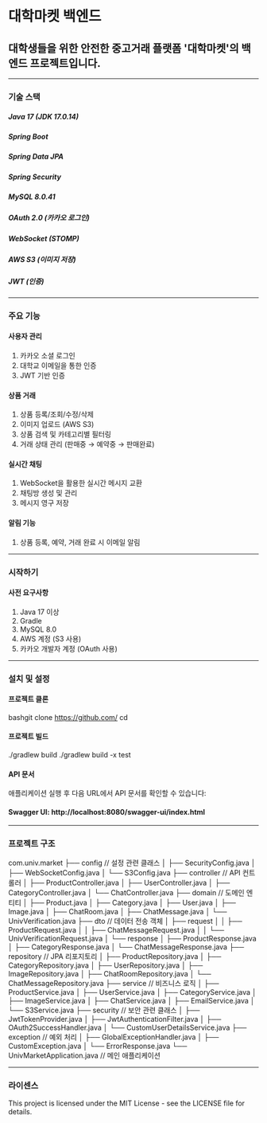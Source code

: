 # 대학마켓 백엔드

## 대학생들을 위한 안전한 중고거래 플랫폼 '대학마켓'의 백엔드 프로젝트입니다.

---

### 기술 스택

##### Java 17 (JDK 17.0.14)

##### Spring Boot

##### Spring Data JPA

##### Spring Security

##### MySQL 8.0.41

##### OAuth 2.0 (카카오 로그인)

##### WebSocket (STOMP)

##### AWS S3 (이미지 저장)

##### JWT (인증)

---

### 주요 기능

#### 사용자 관리

1. 카카오 소셜 로그인
2. 대학교 이메일을 통한 인증
3. JWT 기반 인증

#### 상품 거래

1. 상품 등록/조회/수정/삭제
2. 이미지 업로드 (AWS S3)
3. 상품 검색 및 카테고리별 필터링
4. 거래 상태 관리 (판매중 → 예약중 → 판매완료)

#### 실시간 채팅

1. WebSocket을 활용한 실시간 메시지 교환
2. 채팅방 생성 및 관리
3. 메시지 영구 저장

#### 알림 기능

1. 상품 등록, 예약, 거래 완료 시 이메일 알림

---

### 시작하기

#### 사전 요구사항

1. Java 17 이상
2. Gradle
3. MySQL 8.0
4. AWS 계정 (S3 사용)
5. 카카오 개발자 계정 (OAuth 사용)

---

### 설치 및 설정

#### 프로젝트 클론

bashgit clone https://github.com/
cd

#### 프로젝트 빌드

./gradlew build
./gradlew build -x test

#### API 문서

애플리케이션 실행 후 다음 URL에서 API 문서를 확인할 수 있습니다:

#### Swagger UI: http://localhost:8080/swagger-ui/index.html

---

### 프로젝트 구조

com.univ.market
├── config // 설정 관련 클래스
│ ├── SecurityConfig.java
│ ├── WebSocketConfig.java
│ └── S3Config.java
├── controller // API 컨트롤러
│ ├── ProductController.java
│ ├── UserController.java
│ ├── CategoryController.java
│ └── ChatController.java
├── domain // 도메인 엔티티
│ ├── Product.java
│ ├── Category.java
│ ├── User.java
│ ├── Image.java
│ ├── ChatRoom.java
│ ├── ChatMessage.java
│ └── UnivVerification.java
├── dto // 데이터 전송 객체
│ ├── request
│ │ ├── ProductRequest.java
│ │ ├── ChatMessageRequest.java
│ │ └── UnivVerificationRequest.java
│ └── response
│ ├── ProductResponse.java
│ ├── CategoryResponse.java
│ └── ChatMessageResponse.java
├── repository // JPA 리포지토리
│ ├── ProductRepository.java
│ ├── CategoryRepository.java
│ ├── UserRepository.java
│ ├── ImageRepository.java
│ ├── ChatRoomRepository.java
│ └── ChatMessageRepository.java
├── service // 비즈니스 로직
│ ├── ProductService.java
│ ├── UserService.java
│ ├── CategoryService.java
│ ├── ImageService.java
│ ├── ChatService.java
│ ├── EmailService.java
│ └── S3Service.java
├── security // 보안 관련 클래스
│ ├── JwtTokenProvider.java
│ ├── JwtAuthenticationFilter.java
│ ├── OAuth2SuccessHandler.java
│ └── CustomUserDetailsService.java
├── exception // 예외 처리
│ ├── GlobalExceptionHandler.java
│ ├── CustomException.java
│ └── ErrorResponse.java
└── UnivMarketApplication.java // 메인 애플리케이션

---

### 라이센스

This project is licensed under the MIT License - see the LICENSE file for details.

